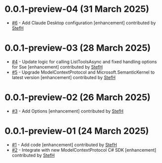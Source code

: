 # 0.0.1-preview-04 (31 March 2025)
- [#6](https://github.com/StefH/McpDotNet.Extensions.SemanticKernel/pull/6) - Add Claude Desktop configuration [enhancement] contributed by [StefH](https://github.com/StefH)

# 0.0.1-preview-03 (28 March 2025)
- [#4](https://github.com/StefH/McpDotNet.Extensions.SemanticKernel/pull/4) - Update logic for calling ListToolsAsync and fixed handling options for Sse [enhancement] contributed by [StefH](https://github.com/StefH)
- [#5](https://github.com/StefH/McpDotNet.Extensions.SemanticKernel/pull/5) - Upgrade ModelContextProtocol and Microsoft.SemanticKernel to latest version [enhancement] contributed by [StefH](https://github.com/StefH)

# 0.0.1-preview-02 (26 March 2025)
- [#3](https://github.com/StefH/McpDotNet.Extensions.SemanticKernel/pull/3) - Add Options [enhancement] contributed by [StefH](https://github.com/StefH)

# 0.0.1-preview-01 (24 March 2025)
- [#1](https://github.com/StefH/McpDotNet.Extensions.SemanticKernel/pull/1) - Add code [enhancement] contributed by [StefH](https://github.com/StefH)
- [#2](https://github.com/StefH/McpDotNet.Extensions.SemanticKernel/pull/2) - Integrate with new ModelContextProtocol C# SDK [enhancement] contributed by [StefH](https://github.com/StefH)

